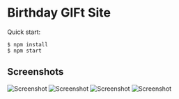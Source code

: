 # Birthday GIFt Site

Quick start:

```
$ npm install
$ npm start
````

## Screenshots
![Screenshot]( /Module%202/7.%20Birthday%20GIFt%20Site/screenshot1.jpg "Screenshot")
![Screenshot]( /Module%202/7.%20Birthday%20GIFt%20Site/screenshot2.jpg "Screenshot")
![Screenshot]( /Module%202/7.%20Birthday%20GIFt%20Site/screenshot3.jpg "Screenshot")
![Screenshot]( /Module%202/7.%20Birthday%20GIFt%20Site/screenshot4.jpg "Screenshot")
